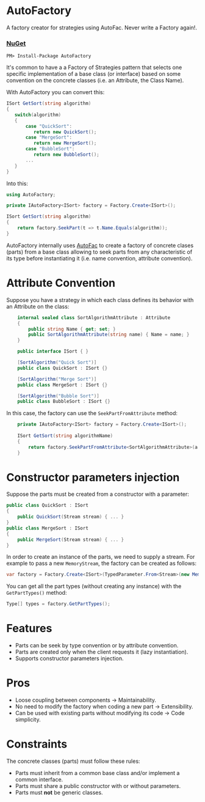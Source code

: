 # AutoFactory
A factory creator for strategies using AutoFac. Never write a Factory again!.

### [NuGet](https://www.nuget.org/packages/AutoFactory/)
```
PM> Install-Package AutoFactory
```

It's common to have a a Factory of Strategies pattern that selects one specific implementation of a base class (or interface) based on some convention on the concrete classes (i.e. an Attribute, the Class Name).

With AutoFactory you can convert this:
```c#
ISort GetSort(string algorithm) 
{
   switch(algorithm) 
   {
       case "QuickSort":
          return new QuickSort();
       case "MergeSort":
          return new MergeSort();
       case "BubbleSort":
          return new BubbleSort();
       ...
   }
}
```
Into this:
```c#
using AutoFactory;

private IAutoFactory<ISort> factory = Factory.Create<ISort>();

ISort GetSort(string algorithm)
{
    return factory.SeekPart(t => t.Name.Equals(algorithm));
}
```

AutoFactory internally uses [AutoFac](https://github.com/autofac/Autofac#autofac) to create a factory of concrete clases (parts) from a base class allowing to seek parts from any characteristic of its type before instantiating it (i.e. name convention, attribute convention).

Attribute Convention
=====

Suppose you have a strategy in which each class defines its behavior with an Attribute on the class:
```c#
    internal sealed class SortAlgorithmAttribute : Attribute
    {
        public string Name { get; set; }
        public SortAlgorithmAttribute(string name) { Name = name; }
    }

    public interface ISort { }

    [SortAlgorithm("Quick Sort")]
    public class QuickSort : ISort {}

    [SortAlgorithm("Merge Sort")]
    public class MergeSort : ISort {}

    [SortAlgorithm("Bubble Sort")]
    public class BubbleSort : ISort {}
```
In this case, the factory can use the `SeekPartFromAttribute` method:
```c#
    private IAutoFactory<ISort> factory = Factory.Create<ISort>();
    
    ISort GetSort(string algorithmName)
    {
        return factory.SeekPartFromAttribute<SortAlgorithmAttribute>(a => a.Name.Equals(algorithmName));
    }
```

Constructor parameters injection
=====
Suppose the parts must be created from a constructor with a parameter:
```c#
public class QuickSort : ISort 
{
	public QuickSort(Stream stream) { ... }
}
public class MergeSort : ISort 
{
	public MergeSort(Stream stream) { ... }
}
```
In order to create an instance of the parts, we need to supply a stream.
For example to pass a new `MemoryStream`, the factory can be created as follows:
```c#
var factory = Factory.Create<ISort>(TypedParameter.From<Stream>(new MemoryStream()));
```

You can get all the part types (without creating any instance) with the `GetPartTypes()` method:
```c#
Type[] types = factory.GetPartTypes();
```


Features
=====
- Parts can be seek by type convention or by attribute convention. 
- Parts are created only when the client requests it (lazy instantiation). 
- Supports constructor parameters injection.

Pros
=====
- Loose coupling between components -> Maintainability.
- No need to modify the factory when coding a new part -> Extensibility. 
- Can be used with existing parts without modifying its code -> Code simplicity.

Constraints
=====

The concrete classes (parts) must follow these rules:
- Parts must inherit from a common base class and/or implement a common interface.
- Parts must share a public constructor with or without parameters.
- Parts must **not** be generic classes.

